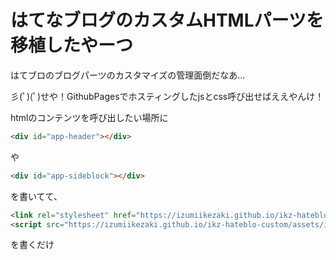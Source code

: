 # はてなブログのカスタムHTMLパーツを移植したやーつ
はてブロのブログパーツのカスタマイズの管理面倒だなあ…

彡(ﾟ)(ﾟ)せや！GithubPagesでホスティングしたjsとcss呼び出せばええやんけ！

htmlのコンテンツを呼び出したい場所に
``` html
<div id="app-header"></div>
```
や
``` html
<div id="app-sideblock"></div>
```
を書いてて、
``` html
<link rel="stylesheet" href="https://izumiikezaki.github.io/ikz-hateblo-custom/assets/index.css">
<script src="https://izumiikezaki.github.io/ikz-hateblo-custom/assets/index.js"></script>
```
を書くだけ
